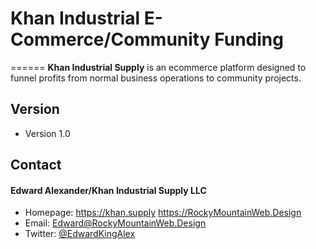 # Khan Industrial E-Commerce/Community Funding
======
**Khan Industrial Supply** is an ecommerce platform designed to funnel profits from normal business operations to community projects.

## Version 
* Version 1.0

## Contact
#### Edward Alexander/Khan Industrial Supply LLC
* Homepage: https://khan.supply https://RockyMountainWeb.Design
* Email: Edward@RockyMountainWeb.Design
* Twitter: [@EdwardKingAlex](https://twitter.com/EdwardKingAlex "twitterhandle on twitter")
